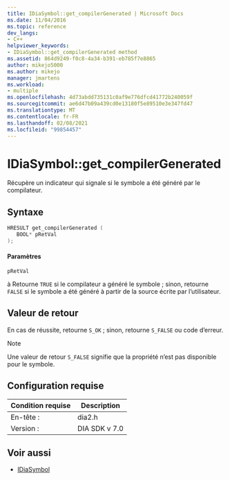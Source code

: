```yaml
---
title: IDiaSymbol::get_compilerGenerated | Microsoft Docs
ms.date: 11/04/2016
ms.topic: reference
dev_langs:
- C++
helpviewer_keywords:
- IDiaSymbol::get_compilerGenerated method
ms.assetid: 864d9249-f0c8-4a34-b391-eb785f7e8865
author: mikejo5000
ms.author: mikejo
manager: jmartens
ms.workload:
- multiple
ms.openlocfilehash: 4d73abdd735131c0af9e776dfcd41772b240059f
ms.sourcegitcommit: ae6d47b09a439cd0e13180f5e89510e3e347fd47
ms.translationtype: MT
ms.contentlocale: fr-FR
ms.lasthandoff: 02/08/2021
ms.locfileid: "99854457"
---
```

# <a name="idiasymbolget_compilergenerated"></a>IDiaSymbol::get_compilerGenerated
Récupère un indicateur qui signale si le symbole a été généré par le compilateur.

## <a name="syntax"></a>Syntaxe

```C++
HRESULT get_compilerGenerated ( 
   BOOL* pRetVal
);
```

#### <a name="parameters"></a>Paramètres
 `pRetVal`

à Retourne `TRUE` si le compilateur a généré le symbole ; sinon, retourne `FALSE` si le symbole a été généré à partir de la source écrite par l’utilisateur.

## <a name="return-value"></a>Valeur de retour
 En cas de réussite, retourne `S_OK` ; sinon, retourne `S_FALSE` ou code d’erreur.

> [!NOTE]
> Une valeur de retour `S_FALSE` signifie que la propriété n’est pas disponible pour le symbole.

## <a name="requirements"></a>Configuration requise

|Condition requise|Description|
|-----------------|-----------------|
|En-tête :|dia2.h|
|Version :|DIA SDK v 7.0|

## <a name="see-also"></a>Voir aussi
- [IDiaSymbol](../../debugger/debug-interface-access/idiasymbol.md)